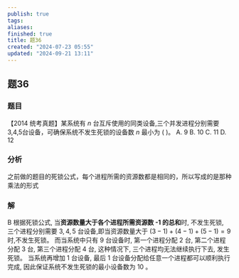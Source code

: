 ```yaml
---
publish: true
tags: 
aliases: 
finished: true
title: 题36
created: "2024-07-23 05:55"
updated: "2024-09-21 13:11"
---
```

## 题36
### 题目
【2014 统考真题】某系统有 $n$ 台互斥使用的同类设备,三个并发进程分别需要 3,4,5台设备，可确保系统不发生死锁的设备数 $n$ 最小为 ( )。
A. 9 
B. 10 
C. 11 
D. 12
### 分析
之前做的题目的死锁公式，每个进程所需的资源数都是相同的，所以写成的是那种乘法的形式
### 解
B
根据死锁公式, 当**资源数量大于各个进程所需资源数 -1 的总和**时, 不发生死锁, 三个进程分别需要 $3,4,5$ 台设备,即当资源数量大于 $( {3 - 1}) + ( {4 - 1}) + ( {5 - 1}) = 9$ 时,不发生死锁。
而当系统中只有 9 台设备时, 第一个进程分配 2 台, 第二个进程分配 3 台, 第三个进程分配 4 台, 这种情况下, 三个进程均无法继续执行下去, 发生死锁。
当系统再增加 1 台设备, 最后 1 台设备分配给任意一个进程都可以顺利执行完成, 因此保证系统不发生死锁的最小设备数为 10 。